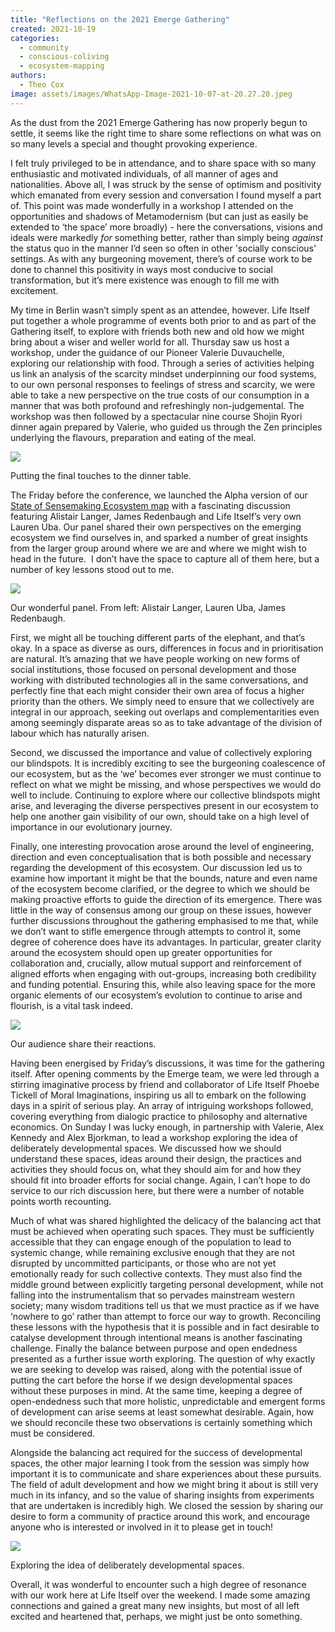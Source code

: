 ```yaml
---
title: "Reflections on the 2021 Emerge Gathering"
created: 2021-10-19
categories: 
  - community
  - conscious-coliving
  - ecosystem-mapping
authors: 
  - Theo Cox
image: assets/images/WhatsApp-Image-2021-10-07-at-20.27.20.jpeg
---
```


As the dust from the 2021 Emerge Gathering has now properly begun to settle, it seems like the right time to share some reflections on what was on so many levels a special and thought provoking experience. 

I felt truly privileged to be in attendance, and to share space with so many enthusiastic and motivated individuals, of all manner of ages and nationalities. Above all, I was struck by the sense of optimism and positivity which emanated from every session and conversation I found myself a part of. This point was made wonderfully in a workshop I attended on the opportunities and shadows of Metamodernism (but can just as easily be extended to ‘the space’ more broadly) - here the conversations, visions and ideals were markedly _for_ something better, rather than simply being _against_ the status quo in the manner I’d seen so often in other 'socially conscious' settings. As with any burgeoning movement, there’s of course work to be done to channel this positivity in ways most conducive to social transformation, but it’s mere existence was enough to fill me with excitement.

My time in Berlin wasn’t simply spent as an attendee, however. Life Itself put together a whole programme of events both prior to and as part of the Gathering itself, to explore with friends both new and old how we might bring about a wiser and weller world for all. Thursday saw us host a workshop, under the guidance of our Pioneer Valerie Duvauchelle, exploring our relationship with food. Through a series of activities helping us link an analysis of the scarcity mindset underpinning our food systems, to our own personal responses to feelings of stress and scarcity, we were able to take a new perspective on the true costs of our consumption in a manner that was both profound and refreshingly non-judgemental. The workshop was then followed by a spectacular nine course Shojin Ryori dinner again prepared by Valerie, who guided us through the Zen principles underlying the flavours, preparation and eating of the meal.

![](assets/images/WhatsApp-Image-2021-10-07-at-20.27.20-768x1024.jpeg)

Putting the final touches to the dinner table.

The Friday before the conference, we launched the Alpha version of our [State of Sensemaking Ecosystem map](https://ecosystem.lifeitself.org/) with a fascinating discussion featuring Alistair Langer, James Redenbaugh and Life Itself’s very own Lauren Uba. Our panel shared their own perspectives on the emerging ecosystem we find ourselves in, and sparked a number of great insights from the larger group around where we are and where we might wish to head in the future.  I don’t have the space to capture all of them here, but a number of key lessons stood out to me.

![](assets/images/WhatsApp-Image-2021-10-08-at-14.11.52.jpeg)

Our wonderful panel. From left: Alistair Langer, Lauren Uba, James Redenbaugh.

First, we might all be touching different parts of the elephant, and that’s okay. In a space as diverse as ours, differences in focus and in prioritisation are natural. It’s amazing that we have people working on new forms of social institutions, those focused on personal development and those working with distributed technologies all in the same conversations, and perfectly fine that each might consider their own area of focus a higher priority than the others. We simply need to ensure that we collectively are integral in our approach, seeking out overlaps and complementarities even among seemingly disparate areas so as to take advantage of the division of labour which has naturally arisen.

Second, we discussed the importance and value of collectively exploring our blindspots. It is incredibly exciting to see the burgeoning coalescence of our ecosystem, but as the ‘we’ becomes ever stronger we must continue to reflect on what we might be missing, and whose perspectives we would do well to include. Continuing to explore where our collective blindspots might arise, and leveraging the diverse perspectives present in our ecosystem to help one another gain visibility of our own, should take on a high level of importance in our evolutionary journey.

Finally, one interesting provocation arose around the level of engineering, direction and even conceptualisation that is both possible and necessary regarding the development of this ecosystem. Our discussion led us to examine how important it might be that the bounds, nature and even name of the ecosystem become clarified, or the degree to which we should be making proactive efforts to guide the direction of its emergence. There was little in the way of consensus among our group on these issues, however further discussions throughout the gathering emphasised to me that, while we don’t want to stifle emergence through attempts to control it, some degree of coherence does have its advantages. In particular, greater clarity around the ecosystem should open up greater opportunities for collaboration and, crucially, allow mutual support and reinforcement of aligned efforts when engaging with out-groups, increasing both credibility and funding potential. Ensuring this, while also leaving space for the more organic elements of our ecosystem’s evolution to continue to arise and flourish, is a vital task indeed.

![](assets/images/WhatsApp-Image-2021-10-08-at-14.11.52-1-1.jpeg)

Our audience share their reactions.

Having been energised by Friday’s discussions, it was time for the gathering itself. After opening comments by the Emerge team, we were led through a stirring imaginative process by friend and collaborator of Life Itself Phoebe Tickell of Moral Imaginations, inspiring us all to embark on the following days in a spirit of serious play. An array of intriguing workshops followed, covering everything from dialogic practice to philosophy and alternative economics. On Sunday I was lucky enough, in partnership with Valerie, Alex Kennedy and Alex Bjorkman, to lead a workshop exploring the idea of deliberately developmental spaces. We discussed how we should understand these spaces, ideas around their design, the practices and activities they should focus on, what they should aim for and how they should fit into broader efforts for social change. Again, I can’t hope to do service to our rich discussion here, but there were a number of notable points worth recounting.

Much of what was shared highlighted the delicacy of the balancing act that must be achieved when operating such spaces. They must be sufficiently accessible that they can engage enough of the population to lead to systemic change, while remaining exclusive enough that they are not disrupted by uncommitted participants, or those who are not yet emotionally ready for such collective contexts. They must also find the middle ground between explicitly targeting personal development, while not falling into the instrumentalism that so pervades mainstream western society; many wisdom traditions tell us that we must practice as if we have ‘nowhere to go’ rather than attempt to force our way to growth. Reconciling these lessons with the hypothesis that it is possible and in fact desirable to catalyse development through intentional means is another fascinating challenge. Finally the balance between purpose and open endedness presented as a further issue worth exploring. The question of why exactly we are seeking to develop was raised, along with the potential issue of putting the cart before the horse if we design developmental spaces without these purposes in mind. At the same time, keeping a degree of open-endedness such that more holistic, unpredictable and emergent forms of development can arise seems at least somewhat desirable. Again, how we should reconcile these two observations is certainly something which must be considered.

Alongside the balancing act required for the success of developmental spaces, the other major learning I took from the session was simply how important it is to communicate and share experiences about these pursuits. The field of adult development and how we might bring it about is still very much in its infancy, and so the value of sharing insights from experiments that are undertaken is incredibly high. We closed the session by sharing our desire to form a community of practice around this work, and encourage anyone who is interested or involved in it to please get in touch!

![](assets/images/WhatsApp-Image-2021-10-10-at-14.27.48-1024x768.jpeg)

Exploring the idea of deliberately developmental spaces.

Overall, it was wonderful to encounter such a high degree of resonance with our work here at Life Itself over the weekend. I made some amazing connections and gained a great many new insights, but most of all left excited and heartened that, perhaps, we might just be onto something.
